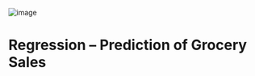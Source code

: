 ![image](https://githubusercontent.com/YBilodeau/Regression-Prediction-of-Grocery-Sales/blob/main/Images/Grocery_Produce.jpg)

# Regression – Prediction of Grocery Sales
 
